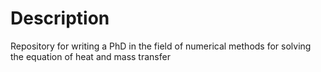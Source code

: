 # Description
Repository for writing a PhD in the field of numerical methods for solving the equation of heat and mass transfer

